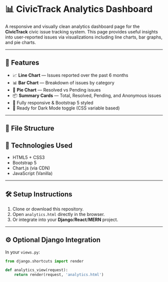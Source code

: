 # 📊 CivicTrack Analytics Dashboard

A responsive and visually clean analytics dashboard page for the **CivicTrack** civic issue tracking system. This page provides useful insights into user-reported issues via visualizations including line charts, bar graphs, and pie charts.

---

## 🚀 Features

- 📈 **Line Chart** — Issues reported over the past 6 months
- 📊 **Bar Chart** — Breakdown of issues by category
- 🥧 **Pie Chart** — Resolved vs Pending issues
- 📦 **Summary Cards** — Total, Resolved, Pending, and Anonymous issues
- 🎨 Fully responsive & Bootstrap 5 styled
- 🌙 Ready for Dark Mode toggle (CSS variable based)

---

## 📂 File Structure



## 🔧 Technologies Used

- HTML5 + CSS3
- Bootstrap 5
- Chart.js (via CDN)
- JavaScript (Vanilla)

---

## 🛠️ Setup Instructions

1. Clone or download this repository.
2. Open `analytics.html` directly in the browser.
3. Or integrate into your **Django**/**React**/**MERN** project.

---

## ⚙️ Optional Django Integration

In your `views.py`:

```python
from django.shortcuts import render

def analytics_view(request):
    return render(request, 'analytics.html')
